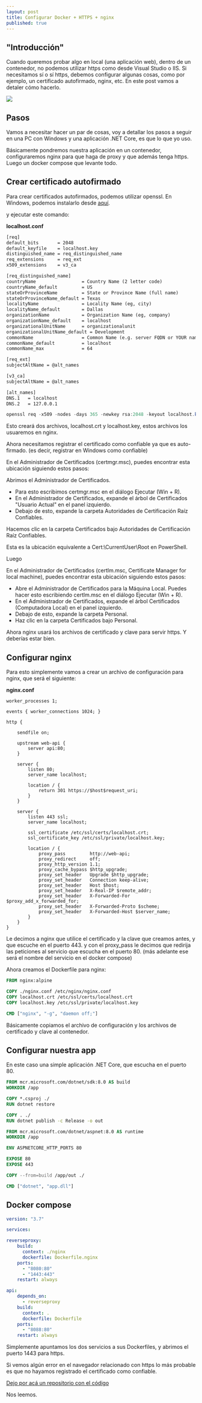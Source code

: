 ```yaml
---
layout: post
title: Configurar Docker + HTTPS + nginx
published: true
---
```




## "Introducción"

Cuando queremos probar algo en local (una aplicación web), dentro de un contenedor, no podemos utilizar https como desde Visual Studio o IIS.
Si necesitamos sí o sí https, debemos configurar algunas cosas, como por ejemplo, un certificado autofirmado, nginx, etc.
En este post vamos a detaler cómo hacerlo.

![](../images/nginxhttps.png)

## Pasos

Vamos a necesitar hacer un par de cosas, voy a detallar los pasos a seguir en una PC con Windows y una aplicación .NET Core, es que lo que yo uso.

Básicamente pondremos nuestra aplicación en un contenedor, configuraremos nginx para que haga de proxy y que además tenga https. Luego un docker compose que levante todo.

## Crear certificado autofirmado

Para crear certificados autofirmados, podemos utilizar openssl. En Windows, podemos instalarlo desde [aquí](https://slproweb.com/products/Win32OpenSSL.html).

y ejecutar este comando:

**localhost.conf**

``` txt
[req]
default_bits       = 2048
default_keyfile    = localhost.key
distinguished_name = req_distinguished_name
req_extensions     = req_ext
x509_extensions    = v3_ca

[req_distinguished_name]
countryName                 = Country Name (2 letter code)
countryName_default         = US
stateOrProvinceName         = State or Province Name (full name)
stateOrProvinceName_default = Texas
localityName                = Locality Name (eg, city)
localityName_default        = Dallas
organizationName            = Organization Name (eg, company)
organizationName_default    = localhost
organizationalUnitName      = organizationalunit
organizationalUnitName_default = Development
commonName                  = Common Name (e.g. server FQDN or YOUR name)
commonName_default          = localhost
commonName_max              = 64

[req_ext]
subjectAltName = @alt_names

[v3_ca]
subjectAltName = @alt_names

[alt_names]
DNS.1   = localhost
DNS.2   = 127.0.0.1
```

``` powershell
openssl req -x509 -nodes -days 365 -newkey rsa:2048 -keyout localhost.key -out localhost.crt -config localhost.conf -passin pass:12345678
```
Esto creará dos archivos, localhost.crt y localhost.key, estos archivos los usuaremos en nginx.

Ahora necesitamos registrar el certificado como confiable ya que es auto-firmado. (es decir, registrar en Windows como confiable)

En el Administrador de Certificados (certmgr.msc), puedes encontrar esta ubicación siguiendo estos pasos:

Abrimos el Administrador de Certificados. 
- Para esto escribimos certmgr.msc en el diálogo Ejecutar (Win + R). 
- En el Administrador de Certificados, expande el árbol de Certificados "Usuario Actual" en el panel izquierdo.
- Debajo de esto, expande la carpeta Autoridades de Certificación Raíz Confiables. 

Hacemos clic en la carpeta Certificados bajo Autoridades de Certificación Raíz Confiables. 

Esta es la ubicación equivalente a Cert:\CurrentUser\Root en PowerShell. 

Luego

En el Administrador de Certificados (certlm.msc, Certificate Manager for local machine), puedes encontrar esta ubicación siguiendo estos pasos:

- Abre el Administrador de Certificados para la Máquina Local. Puedes hacer esto escribiendo certlm.msc en el diálogo Ejecutar (Win + R).
- En el Administrador de Certificados, expande el árbol Certificados (Computadora Local) en el panel izquierdo.
- Debajo de esto, expande la carpeta Personal.
- Haz clic en la carpeta Certificados bajo Personal.

Ahora nginx usará los archivos de certificado y clave para servir https. Y deberías estar bien.

## Configurar nginx

Para esto simplemente vamos a crear un archivo de configuración para nginx, que será el siguiente:

**nginx.conf**

``` nginx
worker_processes 1;

events { worker_connections 1024; }

http {

    sendfile on;

    upstream web-api {
        server api:80;
    }

    server {
        listen 80;
        server_name localhost;

        location / {
            return 301 https://$host$request_uri;
        }
    }

    server {
        listen 443 ssl;
        server_name localhost;

        ssl_certificate /etc/ssl/certs/localhost.crt;
        ssl_certificate_key /etc/ssl/private/localhost.key;

        location / {
            proxy_pass         http://web-api;
            proxy_redirect     off;
            proxy_http_version 1.1;
            proxy_cache_bypass $http_upgrade;
            proxy_set_header   Upgrade $http_upgrade;
            proxy_set_header   Connection keep-alive;
            proxy_set_header   Host $host;
            proxy_set_header   X-Real-IP $remote_addr;
            proxy_set_header   X-Forwarded-For $proxy_add_x_forwarded_for;
            proxy_set_header   X-Forwarded-Proto $scheme;
            proxy_set_header   X-Forwarded-Host $server_name;
        }
    }
}
```

Le decimos a nginx que utilice el certificado y la clave que creamos antes, y que escuche en el puerto 443.
y con el proxy_pass le decimos que redirija las peticiones al servicio que escucha en el puerto 80. (más adelante ese será el nombre del servicio en el docker compose)

Ahora creamos el Dockerfile para nginx:

``` dockerfile
FROM nginx:alpine

COPY ./nginx.conf /etc/nginx/nginx.conf
COPY localhost.crt /etc/ssl/certs/localhost.crt
COPY localhost.key /etc/ssl/private/localhost.key

CMD ["nginx", "-g", "daemon off;"]
```
Básicamente copiamos el archivo de configuración y los archivos de certificado y clave al contenedor.

## Configurar nuestra app
En este caso una simple aplicación .NET Core, que escucha en el puerto 80.

``` dockerfile
FROM mcr.microsoft.com/dotnet/sdk:8.0 AS build
WORKDIR /app

COPY *.csproj ./
RUN dotnet restore

COPY . ./
RUN dotnet publish -c Release -o out

FROM mcr.microsoft.com/dotnet/aspnet:8.0 AS runtime
WORKDIR /app

ENV ASPNETCORE_HTTP_PORTS 80

EXPOSE 80
EXPOSE 443

COPY --from=build /app/out ./

CMD ["dotnet", "app.dll"]
```

## Docker compose

``` yaml
version: "3.7"

services:

reverseproxy:
    build:
      context: ./nginx
      dockerfile: Dockerfile.nginx
    ports:
      - "8080:80"
      - "1443:443"
    restart: always

api:
    depends_on:
      - reverseproxy
    build:
      context: .
      dockerfile: Dockerfile
    ports:
      - "8088:80"
    restart: always
```

Simplemente apuntamos los dos servicios a sus Dockerfiles, y abrimos el puerto 1443 para https.


Si vemos algún error en el navegador relacionado con https lo más probable es que no hayamos registrado el certificado como confiable.

[Dejo por acá un repositorio con el código](https://github.com/leomicheloni/nginx-https-docker-netcore)

Nos leemos.



